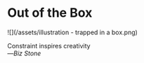 # Out of the Box

![](/assets/illustration - trapped in a box.png)

Constraint inspires creativity  
—_Biz Stone_

